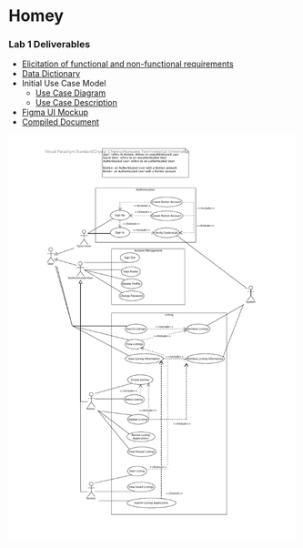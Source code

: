 # Homey

### Lab 1 Deliverables
- [Elicitation of functional and non-functional requirements]()
- [Data Dictionary]()
- Initial Use Case Model
  - [Use Case Diagram]()
  - [Use Case Description]()
- [Figma UI Mockup]()
- [Compiled Document]()
<a href="Use%20Case%20Diagram.pdf" download="Use Case Diagram">
  <img src="Use%20Case%20Diagram.pdf" alt="Use Case Diagram">
</a>

